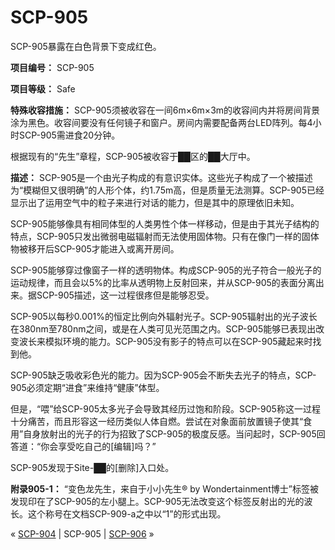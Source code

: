 # SCP-905
                        




SCP-905暴露在白色背景下变成红色。



**项目编号：** SCP-905

**项目等级：** Safe

**特殊收容措施：** SCP-905须被收容在一间6m×6m×3m的收容间内并将房间背景涂为黑色。收容间要没有任何镜子和窗户。房间内需要配备两台LED阵列。每4小时SCP-905需进食20分钟。

根据现有的“先生”章程，SCP-905被收容于██区的██大厅中。

**描述：** SCP-905是一个由光子构成的有意识实体。这些光子构成了一个被描述为“模糊但又很明确”的人形个体，约1.75m高，但是质量无法测算。SCP-905已经显示出了运用空气中的粒子来进行对话的能力，但是其中的原理依旧未知。

SCP-905能够像具有相同体型的人类男性个体一样移动，但是由于其光子结构的特点，SCP-905只发出微弱电磁辐射而无法使用固体物。只有在像门一样的固体物被移开后SCP-905才能进入或离开房间。

SCP-905能够穿过像窗子一样的透明物体。构成SCP-905的光子符合一般光子的运动规律，而且会以5%的比率从透明物上反射回来，并从SCP-905的表面分离出来。据SCP-905描述，这一过程很疼但是能够忍受。

SCP-905以每秒0.001%的恒定比例向外辐射光子。SCP-905辐射出的光子波长在380nm至780nm之间，或是在人类可见光范围之内。SCP-905能够已表现出改变波长来模拟环境的能力。SCP-905没有影子的特点可以在SCP-905藏起来时找到他。

SCP-905缺乏吸收彩色光的能力。因为SCP-905会不断失去光子的特点，SCP-905必须定期“进食”来维持“健康”体型。

但是，“喂”给SCP-905太多光子会导致其经历过饱和阶段。SCP-905称这一过程十分痛苦，而且形容这一经历类似人体自燃。尝试在对象面前放置镜子使其“食用”自身放射出的光子的行为招致了SCP-905的极度反感。当问起时，SCP-905回答道：“你会享受吃自己的[编辑]吗？”

SCP-905发现于Site-██的[删除]入口处。

**附录905-1：** “变色龙先生，来自于小小先生® by Wondertainment博士”标签被发现印在了SCP-905的左小腿上。SCP-905无法改变这个标签反射出的光的波长。这个称号在文档SCP-909-a之中以“1”的形式出现。



« [SCP-904](/scp-904) | SCP-905 | [SCP-906](/scp-906) »





                    